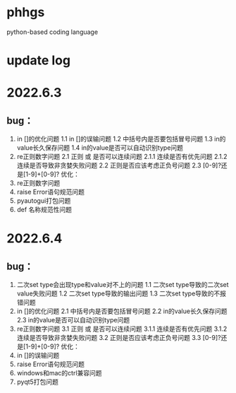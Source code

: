 # phhgs
python-based coding language

# update log

# 2022.6.3
## bug：
1. in []的优化问题
1.1 in []的误输问题
1.2 中括号内是否要包括冒号问题
1.3 in的value长久保存问题
1.4 in的value是否可以自动识别type问题
2. re正则数字问题
2.1 正则 或 是否可以连续问题
2.1.1 连续是否有优先问题
2.1.2 连续是否导致非贪婪失败问题
2.2 正则是否应该考虑正负号问题
2.3 [0-9]?还是[1-9]+[0-9]?
优化：
1. re正则数字问题
2. raise Error语句规范问题
3. pyautogui打包问题
4. def 名称规范性问题

# 2022.6.4
## bug：
1. 二次set type会出现type和value对不上的问题
1.1 二次set type导致的二次set value失败问题
1.2 二次set type导致的输出问题
1.3 二次set type导致的不报错问题
2. in []的优化问题
2.1 中括号内是否要包括冒号问题
2.2 in的value长久保存问题
2.3 in的value是否可以自动识别type问题
3. re正则数字问题
3.1 正则 或 是否可以连续问题
3.1.1 连续是否有优先问题
3.1.2 连续是否导致非贪婪失败问题
3.2 正则是否应该考虑正负号问题
3.3 [0-9]?还是[1-9]+[0-9]?
优化：
1. in []的误输问题
2. raise Error语句规范问题
3. windows和mac的ctrl兼容问题
4. pyqt5打包问题

